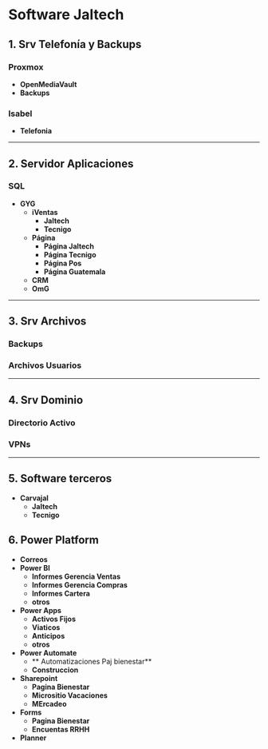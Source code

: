 # Software Jaltech

## 1. Srv Telefonía y Backups

### **Proxmox**
- **OpenMediaVault**
- **Backups**

### **Isabel**
- **Telefonia**



---

## 2. Servidor Aplicaciones

### SQL
- **GYG**
  - **iVentas**
    - **Jaltech**
    - **Tecnigo**
  - **Página**
    - **Página Jaltech**
    - **Página Tecnigo**
    - **Página Pos**
    - **Página Guatemala**
  - **CRM**
  - **OmG**

---

## 3. Srv Archivos

### Backups
### Archivos Usuarios

---

## 4. Srv Dominio

### Directorio Activo
### VPNs

---

## 5. Software terceros
- **Carvajal**
  - **Jaltech**
  - **Tecnigo**

## 6. Power Platform
- **Correos**
- **Power BI**
    - **Informes Gerencia Ventas**
    - **Informes Gerencia Compras**
    - **Informes Cartera**
    - **otros**
- **Power Apps**
    - **Activos Fijos**
    - **Viaticos**
    - **Anticipos**
    - **otros**
- **Power Automate**
    - ** Automatizaciones Paj bienestar**
    - **Construccion**
- **Sharepoint**
    - **Pagina Bienestar**
    - **Micrositio Vacaciones**
    - **MErcadeo**
- **Forms**
    - **Pagina Bienestar**
    - **Encuentas RRHH**
- **Planner**
